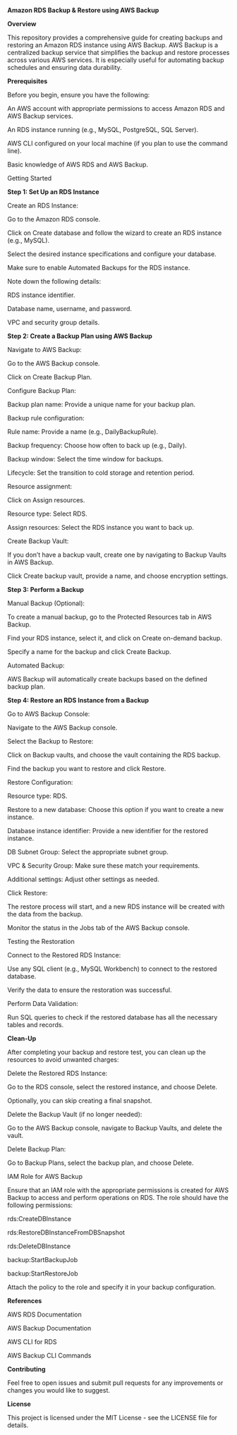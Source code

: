 **Amazon RDS Backup & Restore using AWS Backup**

**Overview**

This repository provides a comprehensive guide for creating backups and restoring an Amazon RDS instance using AWS Backup. AWS Backup is a centralized backup service that simplifies the backup and restore processes across various AWS services. It is especially useful for automating backup schedules and ensuring data durability.

**Prerequisites**

Before you begin, ensure you have the following:

An AWS account with appropriate permissions to access Amazon RDS and AWS Backup services.

An RDS instance running (e.g., MySQL, PostgreSQL, SQL Server).

AWS CLI configured on your local machine (if you plan to use the command line).

Basic knowledge of AWS RDS and AWS Backup.

Getting Started

**Step 1: Set Up an RDS Instance**

Create an RDS Instance:

Go to the Amazon RDS console.

Click on Create database and follow the wizard to create an RDS instance (e.g., MySQL).

Select the desired instance specifications and configure your database.

Make sure to enable Automated Backups for the RDS instance.

Note down the following details:

RDS instance identifier.

Database name, username, and password.

VPC and security group details.


**Step 2: Create a Backup Plan using AWS Backup**

Navigate to AWS Backup:

Go to the AWS Backup console.

Click on Create Backup Plan.

Configure Backup Plan:

Backup plan name: Provide a unique name for your backup plan.

Backup rule configuration:

Rule name: Provide a name (e.g., DailyBackupRule).

Backup frequency: Choose how often to back up (e.g., Daily).

Backup window: Select the time window for backups.

Lifecycle: Set the transition to cold storage and retention period.

Resource assignment:

Click on Assign resources.

Resource type: Select RDS.

Assign resources: Select the RDS instance you want to back up.

Create Backup Vault:

If you don’t have a backup vault, create one by navigating to Backup Vaults in AWS Backup.

Click Create backup vault, provide a name, and choose encryption settings.

**Step 3: Perform a Backup**

Manual Backup (Optional):

To create a manual backup, go to the Protected Resources tab in AWS Backup.

Find your RDS instance, select it, and click on Create on-demand backup.

Specify a name for the backup and click Create Backup.

Automated Backup:

AWS Backup will automatically create backups based on the defined backup plan.

**Step 4: Restore an RDS Instance from a Backup**

Go to AWS Backup Console:

Navigate to the AWS Backup console.

Select the Backup to Restore:

Click on Backup vaults, and choose the vault containing the RDS backup.

Find the backup you want to restore and click Restore.

Restore Configuration:

Resource type: RDS.

Restore to a new database: Choose this option if you want to create a new instance.

Database instance identifier: Provide a new identifier for the restored instance.

DB Subnet Group: Select the appropriate subnet group.

VPC & Security Group: Make sure these match your requirements.

Additional settings: Adjust other settings as needed.

Click Restore:

The restore process will start, and a new RDS instance will be created with the data from the backup.

Monitor the status in the Jobs tab of the AWS Backup console.

Testing the Restoration

Connect to the Restored RDS Instance:

Use any SQL client (e.g., MySQL Workbench) to connect to the restored database.

Verify the data to ensure the restoration was successful.

Perform Data Validation:

Run SQL queries to check if the restored database has all the necessary tables and records.

**Clean-Up**

After completing your backup and restore test, you can clean up the resources to avoid unwanted charges:

Delete the Restored RDS Instance:

Go to the RDS console, select the restored instance, and choose Delete.

Optionally, you can skip creating a final snapshot.

Delete the Backup Vault (if no longer needed):

Go to the AWS Backup console, navigate to Backup Vaults, and delete the vault.

Delete Backup Plan:

Go to Backup Plans, select the backup plan, and choose Delete.

IAM Role for AWS Backup

Ensure that an IAM role with the appropriate permissions is created for AWS Backup to access and perform operations on RDS. The role should have the following permissions:

rds:CreateDBInstance

rds:RestoreDBInstanceFromDBSnapshot

rds:DeleteDBInstance

backup:StartBackupJob

backup:StartRestoreJob

Attach the policy to the role and specify it in your backup configuration.

**References**

AWS RDS Documentation

AWS Backup Documentation

AWS CLI for RDS

AWS Backup CLI Commands

**Contributing**

Feel free to open issues and submit pull requests for any improvements or changes you would like to suggest.

**License**

This project is licensed under the MIT License - see the LICENSE file for details.

